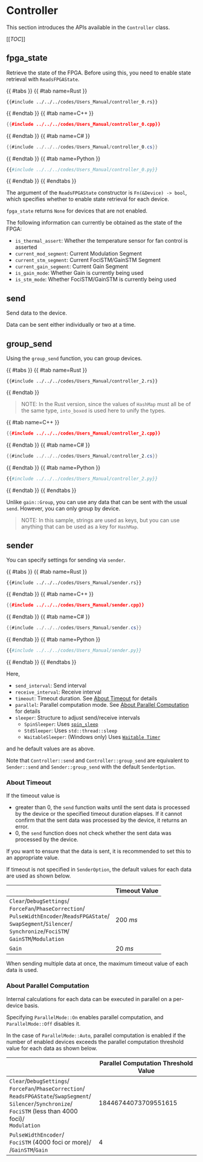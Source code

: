 # Controller

This section introduces the APIs available in the `Controller` class.

[[_TOC_]]

## fpga_state

Retrieve the state of the FPGA.
Before using this, you need to enable state retrieval with `ReadsFPGAState`.

{{ #tabs }}
{{ #tab name=Rust }}
```rust,edition2024
{{#include ../../../codes/Users_Manual/controller_0.rs}}
```
{{ #endtab }}
{{ #tab name=C++ }}
```cpp
{{#include ../../../codes/Users_Manual/controller_0.cpp}}
```
{{ #endtab }}
{{ #tab name=C# }}
```cs
{{#include ../../../codes/Users_Manual/controller_0.cs}}
```
{{ #endtab }}
{{ #tab name=Python }}
```python
{{#include ../../../codes/Users_Manual/controller_0.py}}
```
{{ #endtab }}
{{ #endtabs }}

The argument of the `ReadsFPGAState` constructor is `Fn(&Device) -> bool`, which specifies whether to enable state retrieval for each device.

`fpga_state` returns `None` for devices that are not enabled.

The following information can currently be obtained as the state of the FPGA:

- `is_thermal_assert`: Whether the temperature sensor for fan control is asserted
- `current_mod_segment`: Current Modulation Segment
- `current_stm_segment`: Current FociSTM/GainSTM Segment
- `current_gain_segment`: Current Gain Segment
- `is_gain_mode`: Whether Gain is currently being used
- `is_stm_mode`: Whether FociSTM/GainSTM is currently being used

## send

Send data to the device.

Data can be sent either individually or two at a time.

## group_send

Using the `group_send` function, you can group devices.

{{ #tabs }}
{{ #tab name=Rust }}
```rust,edition2024
{{#include ../../../codes/Users_Manual/controller_2.rs}}
```
{{ #endtab }}

> NOTE: In the Rust version, since the values of `HashMap` must all be of the same type, `into_boxed` is used here to unify the types.

{{ #tab name=C++ }}
```cpp
{{#include ../../../codes/Users_Manual/controller_2.cpp}}
```
{{ #endtab }}
{{ #tab name=C# }}
```cs
{{#include ../../../codes/Users_Manual/controller_2.cs}}
```
{{ #endtab }}
{{ #tab name=Python }}
```python
{{#include ../../../codes/Users_Manual/controller_2.py}}
```
{{ #endtab }}
{{ #endtabs }}

Unlike `gain::Group`, you can use any data that can be sent with the usual `send`.
However, you can only group by device.

> NOTE:
> In this sample, strings are used as keys, but you can use anything that can be used as a key for `HashMap`.

## sender

You can specify settings for sending via `sender`.

{{ #tabs }}
{{ #tab name=Rust }}
```rust,edition2024
{{#include ../../../codes/Users_Manual/sender.rs}}
```
{{ #endtab }}
{{ #tab name=C++ }}
```cpp
{{#include ../../../codes/Users_Manual/sender.cpp}}
```
{{ #endtab }}
{{ #tab name=C# }}
```cs
{{#include ../../../codes/Users_Manual/sender.cs}}
```
{{ #endtab }}
{{ #tab name=Python }}
```python
{{#include ../../../codes/Users_Manual/sender.py}}
```
{{ #endtab }}
{{ #endtabs }}

Here,
- `send_interval`: Send interval
- `receive_interval`: Receive interval
- `timeout`: Timeout duration. See [About Timeout](#about-timeout) for details
- `parallel`: Parallel computation mode. See [About Parallel Computation](#about-parallel-computation) for details
- `sleeper`: Structure to adjust send/receive intervals
    - `SpinSleeper`: Uses [`spin_sleep`](https://crates.io/crates/spin_sleep)
    - `StdSleeper`: Uses `std::thread::sleep`
    - `WaitableSleeper`: (Windows only) Uses [`Waitable Timer`](https://learn.microsoft.com/en-us/windows/win32/sync/waitable-timer-objects)

and he default values are as above.

Note that `Controller::send` and `Controller::group_send` are equivalent to `Sender::send` and `Sender::group_send` with the default `SenderOption`.

### About Timeout

If the timeout value is
- greater than 0, the `send` function waits until the sent data is processed by the device or the specified timeout duration elapses. If it cannot confirm that the sent data was processed by the device, it returns an error.
- 0, the `send` function does not check whether the sent data was processed by the device.

If you want to ensure that the data is sent, it is recommended to set this to an appropriate value.

If timeout is not specified in `SenderOption`, the default values for each data are used as shown below.

|       | Timeout Value   | 
| ----- | -------------- | 
| `Clear`/`DebugSettings`/<br>`ForceFan`/`PhaseCorrection`/<br>`PulseWidthEncoder`/`ReadsFPGAState`/<br>`SwapSegment`/`Silencer`/<br>`Synchronize`/`FociSTM`/<br>`GainSTM`/`Modulation` | $\SI{200}{ms}$ | 
| `Gain`  | $\SI{20}{ms}$ | 

When sending multiple data at once, the maximum timeout value of each data is used.

### About Parallel Computation

Internal calculations for each data can be executed in parallel on a per-device basis.

Specifying `ParallelMode::On` enables parallel computation, and `ParallelMode::Off` disables it.

In the case of `ParallelMode::Auto`, parallel computation is enabled if the number of enabled devices exceeds the parallel computation threshold value for each data as shown below.

|       | Parallel Computation Threshold Value   | 
| ----- | -------------- | 
| `Clear`/`DebugSettings`/<br>`ForceFan`/`PhaseCorrection`/<br>`ReadsFPGAState`/`SwapSegment`/<br>`Silencer`/`Synchronize`/<br>`FociSTM` (less than 4000 foci)/<br>`Modulation` | 18446744073709551615 | 
| `PulseWidthEncoder`/<br>`FociSTM` (4000 foci or more)/<br>/`GainSTM`/`Gain` | 4 |
